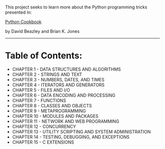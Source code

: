 This project seeks to learn more about the Python programming tricks presented in:

 [Python Cookbook](https://d.cxcore.net/Python/Python_Cookbook_3rd_Edition.pdf)

 by David Beazley and Brian K. Jones
 
 ---  

 # Table of Contents:

* CHAPTER 1 - DATA STRUCTURES AND ALGORITHMS
* CHAPTER 2 - STRINGS AND TEXT
* CHAPTER 3 - NUMBERS, DATES, AND TIMES
* CHAPTER 4 - ITERATORS AND GENERATORS
* CHAPTER 5 - FILES AND I/O
* CHAPTER 6 - DATA ENCODING AND PROCESSING
* CHAPTER 7 - FUNCTIONS
* CHAPTER 8 - CLASSES AND OBJECTS
* CHAPTER 9 - METAPROGRAMMING
* CHAPTER 10 - MODULES AND PACKAGES
* CHAPTER 11 - NETWORK AND WEB PROGRAMMING
* CHAPTER 12 - CONCURRENCY
* CHAPTER 13 - UTILITY SCRIPTING AND SYSTEM ADMINISTRATION
* CHAPTER 14 - TESTING, DEBUGGING, AND EXCEPTIONS
* CHAPTER 15 - C EXTENSIONS
